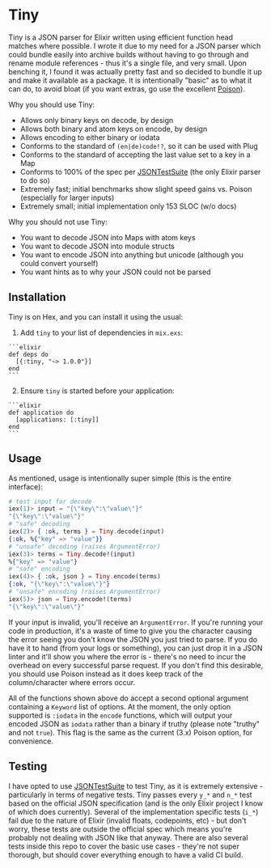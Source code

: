 # Tiny

Tiny is a JSON parser for Elixir written using efficient function head matches where possible. I wrote it due to my need for a JSON parser which could bundle easily into archive builds without having to go through and rename module references - thus it's a single file, and very small. Upon benching it, I found it was actually pretty fast and so decided to bundle it up and make it available as a package. It is intentionally "basic" as to what it can do, to avoid bloat (if you want extras, go use the excellent [Poison](https://github.com/devinus/poison)).

Why you should use Tiny:

- Allows only binary keys on decode, by design
- Allows both binary and atom keys on encode, by design
- Allows encoding to either binary or iodata
- Conforms to the standard of `(en|de)code!?`, so it can be used with Plug
- Conforms to the standard of accepting the last value set to a key in a Map
- Conforms to 100% of the spec per [JSONTestSuite](https://github.com/nst/JSONTestSuite) (the only Elixir parser to do so)
- Extremely fast; initial benchmarks show slight speed gains vs. Poison (especially for larger inputs)
- Extremely small; initial implementation only 153 SLOC (w/o docs)

Why you should not use Tiny:

- You want to decode JSON into Maps with atom keys
- You want to decode JSON into module structs
- You want to encode JSON into anything but unicode (although you could convert yourself)
- You want hints as to why your JSON could not be parsed

## Installation

Tiny is on Hex, and you can install it using the usual:

  1. Add `tiny` to your list of dependencies in `mix.exs`:

    ```elixir
    def deps do
      [{:tiny, "~> 1.0.0"}]
    end
    ```

  2. Ensure `tiny` is started before your application:

    ```elixir
    def application do
      [applications: [:tiny]]
    end
    ```

## Usage

As mentioned, usage is intentionally super simple (this is the entire interface):

```elixir
# test input for decode
iex(1)> input = "{\"key\":\"value\"}"
"{\"key\":\"value\"}"
# "safe" decoding
iex(2)> { :ok, terms } = Tiny.decode(input)
{:ok, %{"key" => "value"}}
# "unsafe" decoding (raises ArgumentError)
iex(3)> terms = Tiny.decode!(input)
%{"key" => "value"}
# "safe" encoding
iex(4)> { :ok, json } = Tiny.encode(terms)
{:ok, "{\"key\":\"value\"}"}
# "unsafe" encoding (raises ArgumentError)
iex(5)> json = Tiny.encode!(terms)        
"{\"key\":\"value\"}"
```

If your input is invalid, you'll receive an `ArgumentError`. If you're running your code in production, it's a waste of time to give you the character causing the error seeing you don't know the JSON you just tried to parse. If you do have it to hand (from your logs or something), you can just drop it in a JSON linter and it'll show you where the error is - there's no need to incur the overhead on every successful parse request. If you don't find this desirable, you should use Poison instead as it does keep track of the column/character where errors occur.

All of the functions shown above do accept a second optional argument containing a `Keyword` list of options. At the moment, the only option supported is `:iodata` in the `encode` functions, which will output your encoded JSON as `iodata` rather than a binary if truthy (please note "truthy" and not `true`). This flag is the same as the current (3.x) Poison option, for convenience.

## Testing

I have opted to use [JSONTestSuite](https://github.com/nst/JSONTestSuite) to test Tiny, as it is extremely extensive - particularly in terms of negative tests. Tiny passes every `y_*` and `n_*` test based on the official JSON specification (and is the only Elixir project I know of which does currently). Several of the implementation specific tests (`i_*`) fail due to the nature of Elixir (invalid floats, codepoints, etc) - but don't worry, these tests are outside the official spec which means you're probably not dealing with JSON like that anyway. There are also several tests inside this repo to cover the basic use cases - they're not super thorough, but should cover everything enough to have a valid CI build.
